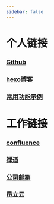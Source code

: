 ```yaml
---
sidebar: false
---
```


# 个人链接

### [Github](https://www.github.com/xujiuming)  
### [hexo博客](https://blog.xujiuming.com)  
### [常用功能示例](http://show.xujiuming.com)  

# 工作链接
### [confluence](http://47.101.196.66:8090/#all-updates)
### [禅道](http://47.101.196.66:99/zentao/my/)
### [公司邮箱](http://mail.onlyedu.com/)
### [昂立云](http://www.onlyyun.cn)
